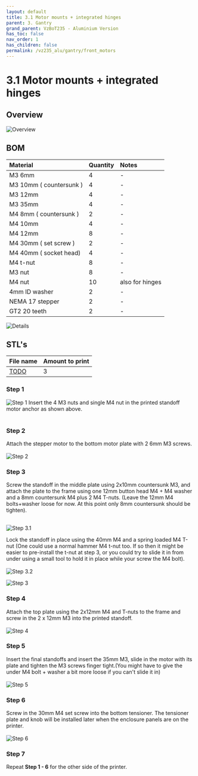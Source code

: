 ```yaml
---
layout: default
title: 3.1 Motor mounts + integrated hinges
parent: 3. Gantry
grand_parent: VzBoT235 - Aluminium Version
has_toc: false
nav_order: 1
has_children: false
permalink: /vz235_alu/gantry/front_motors
---
```


# 3.1 Motor mounts + integrated hinges

## Overview

![Overview](../../assets/images/manual/vz235_alu/gantry/front_motors/overview.png)

## BOM

| Material        | Quantity          | Notes |
|:-------------|:------------------|:------|
| M3 6mm           | 4 | - |
| M3 10mm ( countersunk ) | 4 | - |
| M3 12mm | 4 | - |
| M3 35mm | 4 | - |
| M4 8mm ( countersunk ) | 2 | - |
| M4 10mm | 4 | - |
| M4 12mm | 8 | - |
| M4 30mm ( set screw ) | 2 | - |
| M4 40mm ( socket head) | 4 | - |
| M4 t-nut | 8 | - |
| M3 nut | 8 | - |
| M4 nut | 10 | also for hinges |
| 4mm ID washer | 2 | - |
| NEMA 17 stepper | 2 | - |
| GT2 20 teeth | 2 | - |

![Details](../../assets/images/manual/vz235_alu/gantry/front_motors/details.png)

## STL's

| File name | Amount to print |
|-----------|-----------------|
| <a href="https://github.com/VzBoT3D/VzBoT-Vz235/blob/main/Assemblies%20%26%20STL/Frame/Frame%20brace.stl" target="_blank">TODO</a> | 3 |

### Step 1

![Step 1](../../assets/images/manual/vz235_alu/gantry/front_motors/step1.png)
Insert the 4 M3 nuts and single M4 nut in the printed standoff motor anchor as shown above.<br><br>

### Step 2

Attach the stepper motor to the bottom motor plate with 2 6mm M3 screws.<br><br>
![Step 2](../../assets/images/manual/vz235_alu/gantry/front_motors/step2.png)

### Step 3

Screw the standoff in the middle plate using 2x10mm countersunk M3, and attach the plate to the frame using one 12mm button head M4 + M4 washer and a 8mm countersunk M4 plus 2 M4 T-nuts. (Leave the 12mm M4 bolts+washer loose for now. At this point only 8mm countersunk should be tighten). <br><br> 

![Step 3.1](../../assets/images/manual/vz235_alu/gantry/front_motors/step3.1.png)

Lock the standoff in place using the 40mm M4 and a spring loaded M4 T-nut (One could use a normal hammer M4 t-nut too. If so then it might be easier to pre-install the t-nut at step 3, or you could try to slide it in from under using a small tool to hold it in place while your screw the M4 bolt).<br><br>
![Step 3.2](../../assets/images/manual/vz235_alu/gantry/front_motors/step3.2.png)

![Step 3](../../assets/images/manual/vz235_alu/gantry/front_motors/step3.png)

### Step 4

Attach the top plate using the 2x12mm M4 and T-nuts to the frame and screw in the 2 x 12mm M3 into the printed standoff.<br><br>
![Step 4](../../assets/images/manual/vz235_alu/gantry/front_motors/step4.png)

### Step 5

Insert the final standoffs and insert the 35mm M3, slide in the motor with its plate and tighten the M3 screws finger tight.(You might have to give the under M4 bolt + washer a bit more loose if you can't slide it in)<br><br>
![Step 5](../../assets/images/manual/vz235_alu/gantry/front_motors/step5.png)

### Step 6

Screw in the 30mm M4 set screw into the bottom tensioner. The tensioner plate and knob will be installed later when the enclosure panels are on the printer.<br><br>
![Step 6](../../assets/images/manual/vz235_alu/gantry/front_motors/step6.png)

### Step 7
Repeat **Step 1 - 6** for the other side of the printer.
